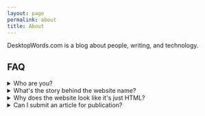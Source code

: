 ```yaml
---
layout: page
permalink: about
title: About
---
```


DesktopWords.com is a blog about people, writing, and technology.

## FAQ

<details>
    <summary>Who are you?</summary>
    <main style="padding: 1rem;">
        <p>Hi! My name is Pablo. I'm a writer and web developer from Las Vegas.</p>
    </main>
</details>

<details>
    <summary>What's the story behind the website name?</summary>
    <main style="padding: 1rem;">
        <p>On Sunday November 24 2024, I wrote on my blog:</p>
        <blockquote>I bought the desktopwords domain from Porkbun for $10.06 this morning.</blockquote>
        <p>During the summer of 2024 I was working on developing a web app for managing the references and links I came across while doing research for my thesis. This app was later repurposed and became a blogging platform in its own right, where "blogging" means "web logging", as in accumulating content from around the web, like a digital scrapbook.</p>
        <p>As time went by, I decided I wanted a space where I could write longform content without the overhead of a "profile" or an online presence defined by my name.</p>
        <p>You know how some people exclusively buy airplane tickets from their computers because it's not a "phone" activity? For me, writing is a desktop activity. I wanted a place where I could publish the type of writing I produce when I sit at my desk. Hence, desktop words. This writing isn't really serious, but it's certainly something I spend more time editing than a quick text message or tweet.</p>
    </main>
</details>

<details>
    <summary>Why does the website look like it's just HTML?</summary>
    <main style="padding: 1rem;">
        <p>I am both a writer and a web developer, and that means I'm someone who loves obsessing over typography, accessibility, fonts, styling, margins, padding... you get the point.</p>
        <p>Most times this is a distraction, as I end up spending too much time tweaking elements and styles on a website rather than writing.</p>
        <p>For this website I'm using a Jekyll theme I developed called <a href="https://cspablocortez.github.io/arrow-jekyll-theme/">Arrow</a>. It features minimal CSS by relying on default browser stylesheets to produce highly readable, responsive websites and blogs. You can learn more about it and check out the source code <a href="https://github.com/cspablocortez/arrow-jekyll-theme">here</a>.</p>
    </main>
</details>

<details>
    <summary>Can I submit an article for publication?</summary>
    <main style="padding: 1rem;">
        <p>Absolutely! DesktopWords welcomes your submissions. If you're interested in publishing an article on the site, please send an email to contact@desktopwords.com.</p>
    </main>
</details>

